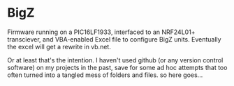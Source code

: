 # BigZ
Firmware running on a PIC16LF1933, interfaced to an NRF24L01+ transciever, and VBA-enabled Excel file to configure BigZ units. Eventually the excel will get a rewrite in vb.net.

Or at least that's the intention. I haven't used github (or any version control software) on my projects in the past, save for some ad hoc attempts that too often turned into a tangled mess of folders and files. so here goes...
